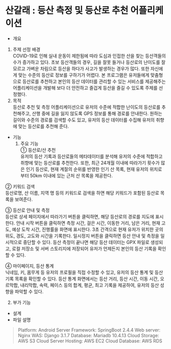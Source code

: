 # 산갈래 : 등산 측정 및 등산로 추천 어플리케이션
- 개요
 1. 주제 선정 배경  
COVID-19로 인해 실내 운동이 제한됨에 따라 도심과 인접한 산을 찾는 등산객들의 수가
증가하고 있다. 초보 등산객들의 경우, 길을 잘못 들거나 등산로의 난이도를 잘 모르고
가벼운 차림으로 등산을 하다가 사고가 발생하는 경우가 많다. 또한 자신에게 맞는 수준의
등산로 정보를 구하기가 어렵다. 본 프로그램은 유저들에게 맞춤형으로 등산로를 추천하고
본인의 등산 데이터를 관리할 수 있는 서비스를 제공해주는 어플리케이션을 개발해 보다 더
안전하고 즐겁게 등산을 즐길 수 있도록 주제를 선정했다.
 2. 목적  
등산로 추천 및 측정 어플리케이션으로 유저의 수준에 적합한 난이도의 등산로를
추천해주고, 산행 중에 길을 잃지 않도록 GPS 정보를 통해 경로를 안내한다. 원하는 길이와
수준의 경로를 검색할 수도 있고, 유저의 등산 데이터를 수집해 유저의 취향에 맞는
등산로를 추천해 준다.

- 기능
  1. 주요 기능  
① 등산로/산 추천  
유저의 등산 기록과 등산로들의 메타데이터를 분석해 유저의 수준에 적합하고 취향에
맞는 등산로를 추천한다. 또한, 최근 24개월 이내에 따라가기 횟수가 많은 인기 등산로,
현재 계절의 순위를 반영한 인기 산 목록, 현재 유저의 위치로 부터 50km 이내에 있는 근처
산 목록을 제공한다.  
   
② 키워드 검색  
등산로명, 산 이름, 지역 명 등의 키워드로 검색을 하면 해당 키워드가 포함된 등산로
목록을 보여준다.  
   
③ 등산로 안내 및 측정  
등산로 상세 페이지에서 따라가기 버튼을 클릭하면, 해당 등산로의 경로를 지도에
표시한다. 안내 시작 버튼을 클릭하면 측정 시간, 걸은 시간, 이동한 거리, 남은 거리, 현재
고도, 예상 도착 시간, 진행률을 화면에 표시한다. 3초 간격으로 현재 유저가 위치한 곳의
위도, 경도, 고도와 시간을 기록한다. 일시정지 버튼을 클릭하면 등산 안내 및 측정을
일시적으로 중단할 수 있다. 등산 측정이 끝나면 해당 등산 데이터는 GPX 파일로 생성되고,
로컬 저장소 및 서버 스토리지에 저장되어 유저가 언제든지 본인의 등산 기록을 확인할 수
있다.  
   
④ 마이페이지, 등산 통계  
닉네임, 키, 몸무게 등 유저의 프로필을 직접 수정할 수 있고, 유저의 등산 통계 및 등산
기록 목록을 확인할 수 있다. 등산 통계 화면에서는 등산 거리, 등산 시간, 이동 시간,
오르막합, 내리막합, 속력, 페이스 등의 합계, 평균, 최고 기록을 제공하여, 유저의 등산
성향을 파악할 수 있다.  

  2. 부가 기능

- 설계
- 파일 설명


> Platform: Android
Server Framework: SpringBoot 2.4.4
Web server: Nginx
WAS: Django 3.1.7
Database: Mariadb 10.4.13
Cloud Storage: AWS S3
Cloud Server Hosting: AWS EC2
Cloud Database: AWS RDS
